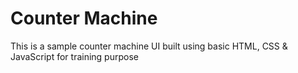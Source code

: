 # Counter Machine
This is a sample counter machine UI built using basic HTML, CSS & JavaScript for training purpose
